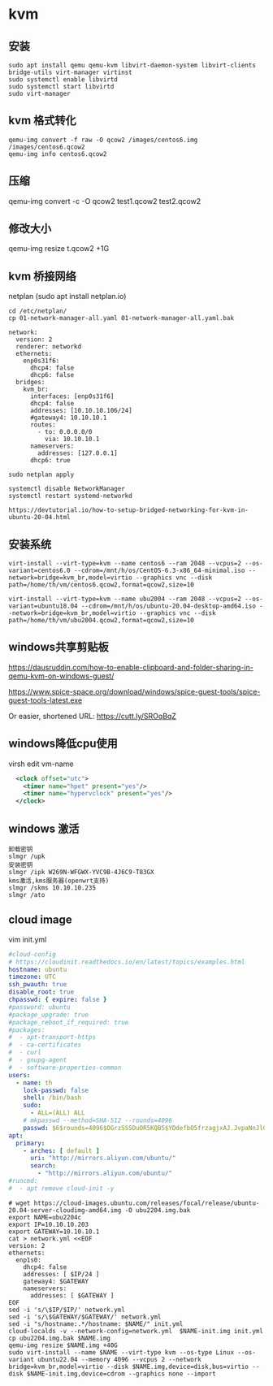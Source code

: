 # kvm

## 安装

```
sudo apt install qemu qemu-kvm libvirt-daemon-system libvirt-clients bridge-utils virt-manager virtinst
sudo systemctl enable libvirtd 
sudo systemctl start libvirtd 
sudo virt-manager
```

## kvm 格式转化

```
qemu-img convert -f raw -O qcow2 /images/centos6.img /images/centos6.qcow2
qemu-img info centos6.qcow2
```

## 压缩

qemu-img convert -c -O qcow2 test1.qcow2 test2.qcow2

## 修改大小

qemu-img resize t.qcow2 +1G

## kvm 桥接网络
netplan (sudo apt install netplan.io)

```
cd /etc/netplan/
cp 01-network-manager-all.yaml 01-network-manager-all.yaml.bak

network:
  version: 2
  renderer: networkd
  ethernets:
    enp0s31f6:
      dhcp4: false
      dhcp6: false
  bridges:
    kvm_br:
      interfaces: [enp0s31f6]
      dhcp4: false
      addresses: [10.10.10.106/24]
      #gateway4: 10.10.10.1
      routes:
        - to: 0.0.0.0/0
          via: 10.10.10.1
      nameservers:
        addresses: [127.0.0.1]
      dhcp6: true

sudo netplan apply   

systemctl disable NetworkManager
systemctl restart systemd-networkd

https://devtutorial.io/how-to-setup-bridged-networking-for-kvm-in-ubuntu-20-04.html
```

## 安装系统

```
virt-install --virt-type=kvm --name centos6 --ram 2048 --vcpus=2 --os-variant=centos6.0 --cdrom=/mnt/h/os/CentOS-6.3-x86_64-minimal.iso --network=bridge=kvm_br,model=virtio --graphics vnc --disk path=/home/th/vm/centos6.qcow2,format=qcow2,size=10

virt-install --virt-type=kvm --name ubu2004 --ram 2048 --vcpus=2 --os-variant=ubuntu18.04 --cdrom=/mnt/h/os/ubuntu-20.04-desktop-amd64.iso --network=bridge=kvm_br,model=virtio --graphics vnc --disk path=/home/th/vm/ubu2004.qcow2,format=qcow2,size=10

```

## windows共享剪贴板 
https://dausruddin.com/how-to-enable-clipboard-and-folder-sharing-in-qemu-kvm-on-windows-guest/

https://www.spice-space.org/download/windows/spice-guest-tools/spice-guest-tools-latest.exe 

Or easier, shortened URL: https://cutt.ly/SROqBqZ

## windows降低cpu使用
virsh edit vm-name
```xml
  <clock offset="utc">
    <timer name="hpet" present="yes"/>
    <timer name="hypervclock" present="yes"/>
  </clock>
```
## windows 激活
```
卸载密钥
slmgr /upk
安装密钥
slmgr /ipk W269N-WFGWX-YVC9B-4J6C9-T83GX
kms激活,kms服务器(openwrt支持)
slmgr /skms 10.10.10.235
slmgr /ato
```

## cloud image

vim init.yml

```yml
#cloud-config
# https://cloudinit.readthedocs.io/en/latest/topics/examples.html
hostname: ubuntu
timezone: UTC
ssh_pwauth: true
disable_root: true
chpasswd: { expire: false }
#password: ubuntu
#package_upgrade: true
#package_reboot_if_required: true
#packages:
#  - apt-transport-https
#  - ca-certificates
#  - curl
#  - gnupg-agent
#  - software-properties-common
users:
  - name: th
    lock-passwd: false
    shell: /bin/bash
    sudo:
      - ALL=(ALL) ALL
    # mkpasswd --method=SHA-512 --rounds=4096
    passwd: $6$rounds=4096$OGrzSSSDuOR5KQB5$YDdefbO5frzagjxAJ.JvpaNnJlGSioItfiR4UiZLdK3DY1/w6LVFNR8LxIplS.68Gbpgd.vPq9htvPJ63VVjP.
apt:
  primary:
    - arches: [ default ]
      uri: "http://mirrors.aliyun.com/ubuntu/"
      search:
        - "http://mirrors.aliyun.com/ubuntu/"
#runcmd:
#  - apt remove cloud-init -y
```

```shell
# wget https://cloud-images.ubuntu.com/releases/focal/release/ubuntu-20.04-server-cloudimg-amd64.img -O ubu2204.img.bak
export NAME=ubu2204c
export IP=10.10.10.203
export GATEWAY=10.10.10.1
cat > network.yml <<EOF
version: 2
ethernets:
  enp1s0:
    dhcp4: false
    addresses: [ $IP/24 ]
    gateway4: $GATEWAY
    nameservers:
      addresses: [ $GATEWAY ]
EOF
sed -i 's/\$IP/$IP/' network.yml
sed -i 's/\$GATEWAY/$GATEWAY/' network.yml
sed -i "s/hostname:.*/hostname: $NAME/" init.yml
cloud-localds -v --network-config=network.yml  $NAME-init.img init.yml
cp ubu2204.img.bak $NAME.img
qemu-img resize $NAME.img +40G
sudo virt-install --name $NAME --virt-type kvm --os-type Linux --os-variant ubuntu22.04 --memory 4096 --vcpus 2 --network bridge=kvm_br,model=virtio --disk $NAME.img,device=disk,bus=virtio --disk $NAME-init.img,device=cdrom --graphics none --import
```